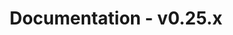 ---
title: Documentation - v0.25.x
layout: docs_version_index.html
path: /docs/v0.25.x
version: v0.25.x

github_url: "https://github.com/fastify/website/blob/master/src/website/layouts/docs_version_index.html"
---